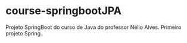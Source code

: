 # course-springbootJPA
Projeto SpringBoot do curso de Java do professor Nélio Alves. Primeiro projeto Spring.
